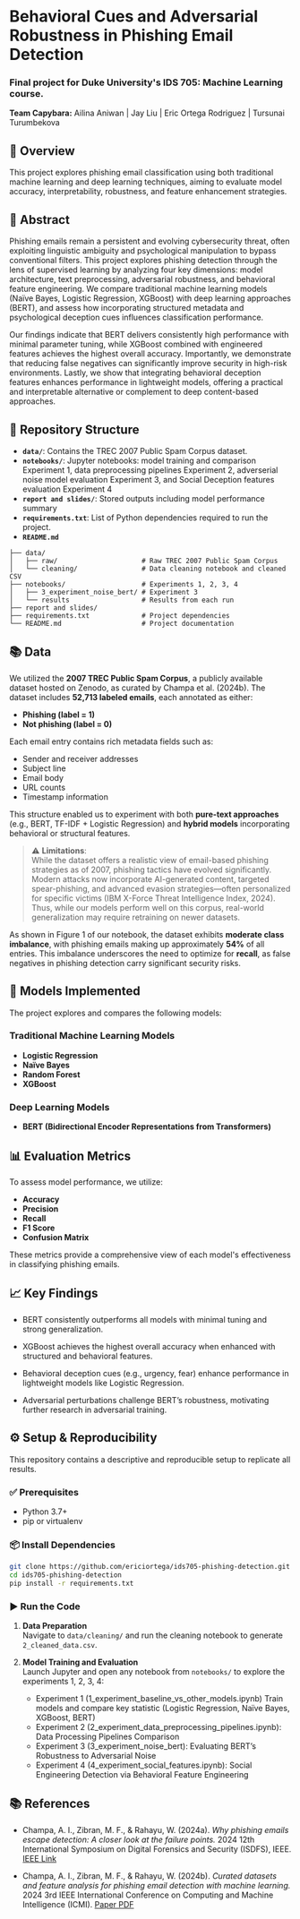 # Behavioral Cues and Adversarial Robustness in Phishing Email Detection

### Final project for Duke University's IDS 705: Machine Learning course.

**Team Capybara:** Ailina Aniwan | Jay Liu | Eric Ortega Rodriguez | Tursunai Turumbekova

## 📌 Overview

This project explores phishing email classification using both traditional machine learning and deep learning techniques, aiming to evaluate model accuracy, interpretability, robustness, and feature enhancement strategies.

## 📄 Abstract

Phishing emails remain a persistent and evolving cybersecurity threat, often exploiting linguistic ambiguity and psychological manipulation to bypass conventional filters. This project explores phishing detection through the lens of supervised learning by analyzing four key dimensions: model architecture, text preprocessing, adversarial robustness, and behavioral feature engineering. We compare traditional machine learning models (Naïve Bayes, Logistic Regression, XGBoost) with deep learning approaches (BERT), and assess how incorporating structured metadata and psychological deception cues influences classification performance.

Our findings indicate that BERT delivers consistently high performance with minimal parameter tuning, while XGBoost combined with engineered features achieves the highest overall accuracy. Importantly, we demonstrate that reducing false negatives can significantly improve security in high-risk environments. Lastly, we show that integrating behavioral deception features enhances performance in lightweight models, offering a practical and interpretable alternative or complement to deep content-based approaches.



## 📂 Repository Structure

- **`data/`**: Contains the TREC 2007 Public Spam Corpus dataset.
- **`notebooks/`**: Jupyter notebooks: model training and comparison Experiment 1, data preprocessing pipelines Experiment 2, adverserial noise model evaluation Experiment 3, and Social Deception features evaluation Experiment 4
- **`report and slides/`**: Stored outputs including model performance summary
- **`requirements.txt`**: List of Python dependencies required to run the project.
- **`README.md`**

```
├── data/
│   ├── raw/                     # Raw TREC 2007 Public Spam Corpus
│   └── cleaning/                # Data cleaning notebook and cleaned CSV
├── notebooks/                   # Experiments 1, 2, 3, 4
│   ├── 3_experiment_noise_bert/ # Experiment 3
│   └── results                  # Results from each run
├── report and slides/
├── requirements.txt             # Project dependencies
└── README.md                    # Project documentation
```

## 📚 Data

We utilized the **2007 TREC Public Spam Corpus**, a publicly available dataset hosted on Zenodo, as curated by Champa et al. (2024b). The dataset includes **52,713 labeled emails**, each annotated as either:

- **Phishing (label = 1)**  
- **Not phishing (label = 0)**

Each email entry contains rich metadata fields such as:

- Sender and receiver addresses  
- Subject line  
- Email body  
- URL counts  
- Timestamp information

This structure enabled us to experiment with both **pure-text approaches** (e.g., BERT, TF-IDF + Logistic Regression) and **hybrid models** incorporating behavioral or structural features.

> ⚠️ **Limitations**:  
> While the dataset offers a realistic view of email-based phishing strategies as of 2007, phishing tactics have evolved significantly. Modern attacks now incorporate AI-generated content, targeted spear-phishing, and advanced evasion strategies—often personalized for specific victims (IBM X-Force Threat Intelligence Index, 2024). Thus, while our models perform well on this corpus, real-world generalization may require retraining on newer datasets.

As shown in Figure 1 of our notebook, the dataset exhibits **moderate class imbalance**, with phishing emails making up approximately **54%** of all entries. This imbalance underscores the need to optimize for **recall**, as false negatives in phishing detection carry significant security risks.



## 🧪 Models Implemented

The project explores and compares the following models:

### Traditional Machine Learning Models

- **Logistic Regression**
- **Naïve Bayes**
- **Random Forest**
- **XGBoost**

### Deep Learning Models

- **BERT (Bidirectional Encoder Representations from Transformers)**

## 📊 Evaluation Metrics

To assess model performance, we utilize:

- **Accuracy**
- **Precision**
- **Recall**
- **F1 Score**
- **Confusion Matrix**

These metrics provide a comprehensive view of each model's effectiveness in classifying phishing emails.

## 📈 Key Findings

- BERT consistently outperforms all models with minimal tuning and strong generalization.

- XGBoost achieves the highest overall accuracy when enhanced with structured and behavioral features.

- Behavioral deception cues (e.g., urgency, fear) enhance performance in lightweight models like Logistic Regression.

- Adversarial perturbations challenge BERT’s robustness, motivating further research in adversarial training. 

## ⚙️ Setup & Reproducibility

This repository contains a descriptive and reproducible setup to replicate all results.

### ✅ Prerequisites

- Python 3.7+
- pip or virtualenv

### 📦 Install Dependencies

```bash
git clone https://github.com/ericiortega/ids705-phishing-detection.git
cd ids705-phishing-detection
pip install -r requirements.txt
```

### ▶️ Run the Code

1. **Data Preparation**  
   Navigate to `data/cleaning/` and run the cleaning notebook to generate `2_cleaned_data.csv`.

2. **Model Training and Evaluation**  
   Launch Jupyter and open any notebook from `notebooks/` to explore the experiments 1, 2, 3, 4:
   - Experiment 1 (1_experiment_baseline_vs_other_models.ipynb) Train models and compare key statistic (Logistic Regression, Naïve Bayes, XGBoost, BERT)
   - Experiment 2 (2_experiment_data_preprocessing_pipelines.ipynb): Data Processing Pipelines Comparison
   - Experiment 3 (3_experiment_noise_bert): Evaluating BERT’s Robustness to Adversarial Noise
   - Experiment 4 (4_experiment_social_features.ipynb): Social Engineering Detection via Behavioral Feature Engineering


## 📚 References

- Champa, A. I., Zibran, M. F., & Rahayu, W. (2024a). *Why phishing emails escape detection: A closer look at the failure points.* 2024 12th International Symposium on Digital Forensics and Security (ISDFS), IEEE. [IEEE Link](https://ieeexplore.ieee.org/stamp/stamp.jsp?arnumber=10527344)

- Champa, A. I., Zibran, M. F., & Rahayu, W. (2024b). *Curated datasets and feature analysis for phishing email detection with machine learning.* 2024 3rd IEEE International Conference on Computing and Machine Intelligence (ICMI). [Paper PDF](https://www2.cose.isu.edu/~minhazzibran/resources/MyPapers/Champa_ICMI2024_Published.pdf)


